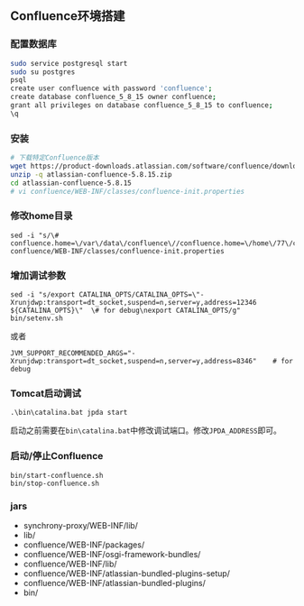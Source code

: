 ## Confluence环境搭建

### 配置数据库
```bash
sudo service postgresql start
sudo su postgres
psql
create user confluence with password 'confluence';
create database confluence_5_8_15 owner confluence;
grant all privileges on database confluence_5_8_15 to confluence;
\q
```

### 安装
```bash
# 下载特定Confluence版本
wget https://product-downloads.atlassian.com/software/confluence/downloads/atlassian-confluence-5.8.15.zip
unzip -q atlassian-confluence-5.8.15.zip
cd atlassian-confluence-5.8.15
# vi confluence/WEB-INF/classes/confluence-init.properties
```
### 修改home目录
```
sed -i "s/\# confluence.home=\/var\/data\/confluence\//confluence.home=\/home\/77\/confluenceHome5.8.15/g" confluence/WEB-INF/classes/confluence-init.properties
```
### 增加调试参数
```
sed -i "s/export CATALINA_OPTS/CATALINA_OPTS=\"-Xrunjdwp:transport=dt_socket,suspend=n,server=y,address=12346 ${CATALINA_OPTS}\"  \# for debug\nexport CATALINA_OPTS/g" bin/setenv.sh
```
或者
```
JVM_SUPPORT_RECOMMENDED_ARGS="-Xrunjdwp:transport=dt_socket,suspend=n,server=y,address=8346"    # for debug
```
### Tomcat启动调试
```
.\bin\catalina.bat jpda start
```
启动之前需要在`bin\catalina.bat`中修改调试端口。修改`JPDA_ADDRESS`即可。


### 启动/停止Confluence
```
bin/start-confluence.sh
bin/stop-confluence.sh
```

### jars
- synchrony-proxy/WEB-INF/lib/
- lib/
- confluence/WEB-INF/packages/
- confluence/WEB-INF/osgi-framework-bundles/
- confluence/WEB-INF/lib/
- confluence/WEB-INF/atlassian-bundled-plugins-setup/
- confluence/WEB-INF/atlassian-bundled-plugins/
- bin/
